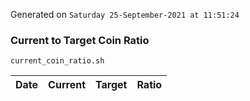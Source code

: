 Generated on `Saturday 25-September-2021 at 11:51:24`

### Current to Target Coin Ratio
`current_coin_ratio.sh`

Date|Current|Target|Ratio
---|---|---|---
